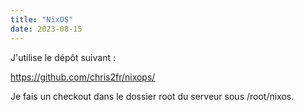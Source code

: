 ```yaml
---
title: "NixOS"
date: 2023-08-15
---
```


J'utilise le dépôt suivant :

https://github.com/chris2fr/nixops/

Je fais un checkout dans le dossier root du serveur sous /root/nixos. 


